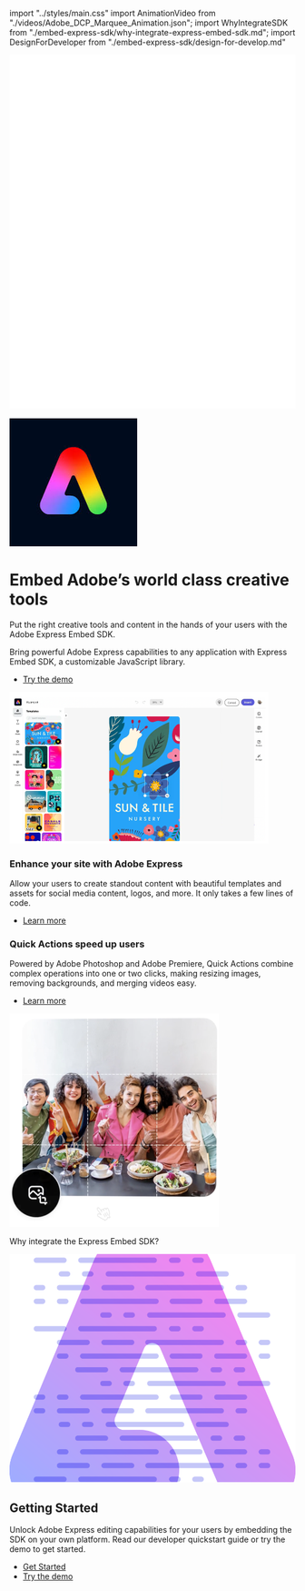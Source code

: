 import "../styles/main.css"
import AnimationVideo from "./videos/Adobe_DCP_Marquee_Animation.json";
import WhyIntegrateSDK from "./embed-express-sdk/why-integrate-express-embed-sdk.md";
import DesignForDeveloper from "./embed-express-sdk/design-for-develop.md"

<Hero slots="image, icon, heading, text" variant="halfwidth"  className="embed-adobe "/>

![Adobe Express](./images/Code-asset.svg)

![Adobe Express](./images/adobeEmbed.jpg)

# Embed Adobe’s world class creative tools

Put the right creative tools and content in the hands of your users with the Adobe Express Embed SDK.

<DCSummaryBlock slots="text, buttons" theme="dark"  buttonPositionRight btnVariant="cta" className="How-to-get-started  ms-pa-page hero-below-compo ms-pa-summary-blade tryForFree" />

Bring powerful Adobe Express capabilities to any application with Express Embed SDK, a customizable JavaScript library.

- [Try the demo](https://documentservices.adobe.com/dc-integration-creation-app-cdn/main.html?api=pdf-services-api&source=pa#&sdid=6S3T74M5&mv=affiliate)

<TextBlock slots="image, heading,text,buttons" theme="lightest" headerElementType="h2" variantsTypePrimary='secondary' variantStyleFill = "outline" homeZigZag className="streamline_ability stremline-workflow express-editor"/>

![EMPTY_ALT](./images/Product-blade-block-one-image.png)

### Enhance your site with Adobe Express

Allow your users to create standout content with beautiful templates and assets for social media content, logos, and more. It only takes a few lines of code.

- [Learn more](https://adobe.io)

<TextBlock slots="heading,text,buttons,image" theme="lightest" headerElementType="h2" variantsTypePrimary='secondary' variantStyleFill = "outline"   homeZigZag className=" zigzag-cta-two stremline-workflow streamline_ability"/>

### Quick Actions speed up users

Powered by Adobe Photoshop and Adobe Premiere, Quick Actions combine complex operations into one or two clicks, making resizing images, removing backgrounds, and merging videos easy.

- [Learn more](https://adobe.io)

![EMPTY_ALT](./images/Product-block-two-video-PosterImage.png)

<TitleBlock slots="heading" theme="light" />

Why integrate the Express Embed SDK?

<WrapperComponent slots="content" repeat="1" theme="light" className="acrobat letter breakout QuickActionSDKDevelop "/>

<WhyIntegrateSDK/>

<WrapperComponent slots="content" repeat="1" theme="lightest" className="acrobat letter breakout resource-card"/>

<DesignForDeveloper/>

<SummaryBlock slots=" image , heading, text, buttons" className="getting-started" />

![Getting Started](./images/Summary-Block-image.svg)

## Getting Started

Unlock Adobe Express editing capabilities for your users by embedding the SDK on your own platform. Read our developer quickstart guide or try the demo to get started.

- [Get Started](https://adobe.io)
- [Try the demo](https://adobe.io)
